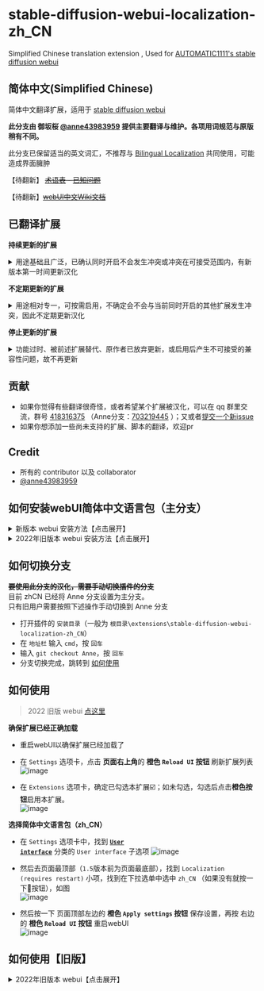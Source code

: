 # stable-diffusion-webui-localization-zh_CN

Simplified Chinese translation extension , Used for [AUTOMATIC1111's stable diffusion webui](https://github.com/AUTOMATIC1111/stable-diffusion-webui)

## 简体中文(Simplified Chinese)

简体中文翻译扩展，适用于 [stable diffusion webui](https://github.com/AUTOMATIC1111/stable-diffusion-webui)

**此分支由 御坂桜 [@anne43983959](https://github.com/anne43983959) 提供主要翻译与维护。各项用词规范与原版稍有不同。**

此分支已保留适当的英文词汇，不推荐与 [Bilingual Localization](https://github.com/journey-ad/sd-webui-bilingual-localization) 共同使用，可能造成界面臃肿

【待翻新】 ~~[术语表](Terminology.md) - [已知问题](Known-Bug.md)~~

【待翻新】~~[webUI中文Wiki文档](https://github.com/dtlnor/stable-diffusion-webui-localization-zh_CN/wiki)~~

## 已翻译扩展

**持续更新的扩展**
<details>
  <summary>用途基础且广泛，已确认同时开启不会发生冲突或冲突在可接受范围内，有新版本第一时间更新汉化</summary>

- [x] [Civitai-Helper / C站助手](https://github.com/zixaphir/Stable-Diffusion-Webui-Civitai-Helper)
- [x] [tagcomplete / tag自动补全](https://github.com/DominikDoom/a1111-sd-webui-tagcomplete)
- [x] [Multidiffusion / 分块多重扩散](https://github.com/pkuliyi2015/multidiffusion-upscaler-for-automatic1111)
- [x] [controlnet / 扩散控制网络](https://github.com/Mikubill/sd-webui-controlnet)
- [x] [lobe-theme / Lobe主题(原 Kitchen主题)](https://github.com/lobehub/sd-webui-lobe-theme)
- [x] [openpose-editor / OpenPose 编辑器（嵌入 ControlNet）](https://github.com/huchenlei/sd-webui-openpose-editor)
- [x] [prompt-all-in-one / 提示词管理](https://github.com/Physton/sd-webui-prompt-all-in-one)
- [x] [sd_shutdown_button / 一键退出按钮](https://github.com/EnsignMK/sd_shutdown_button)
- [x] [images-browser / 图库浏览器](https://github.com/AlUlkesh/stable-diffusion-webui-images-browser)
- [x] [Toolkit / 模型工具包](https://github.com/arenasys/stable-diffusion-webui-model-toolkit)
- [x] [two-shot/latent couple / 画面分区(Latent Couple)](https://github.com/ashen-sensored/stable-diffusion-webui-two-shot)
- [x] [zoomimage / 页内图片浏览缩放控件](https://github.com/viyiviyi/stable-diffusion-webui-zoomimage)
- [x] [composable-lora / LoRA修饰限制](https://github.com/Mingyuegong/training-wb-composable-lora)

</details>

**不定期更新的扩展**
<details>
  <summary>用途相对专一，可按需启用，不确定会不会与当前同时开启的其他扩展发生冲突，因此不定期更新汉化</summary>

- [x] [After Detailer，Adetailer / 细节修复](https://github.com/Bing-su/adetailer)
- [x] [sd-civitai-browser-plus / C站浏览器插件](https://github.com/BlafKing/sd-civitai-browser-plus)
- [x] [system-info / 系统信息](https://github.com/vladmandic/sd-extension-system-info)
- [x] [sd-ratio-lock / 画面比例控件](https://github.com/bit9labs/sd-ratio-lock)
- [x] [3d-open-pose-editor / 3D OpenPose 编辑器](https://github.com/nonnonstop/sd-webui-3d-open-pose-editor)
- [x] [sd-webui-bmab / BMAB 插件](https://github.com/portu-sim/sd-webui-bmab)
- [x] [CD Tuner / 色彩/细节 调节插件](https://github.com/hako-mikan/sd-webui-cd-tuner)
- [x] [sd-webui-comfyui / 嵌入式 ComfyUI 插件](https://github.com/ModelSurge/sd-webui-comfyui)
- [x] [cutoff / 色彩分离](https://github.com/hnmr293/sd-webui-cutoff)
- [x] [lora-block-weight / LoRA权重分层设置插件](https://github.com/hako-mikan/sd-webui-lora-block-weight)
- [x] [segment-anything / Segment Anything 蒙版绘制插件(SAM 插件)](https://ghproxy.com/https://github.com/continue-revolution/sd-webui-segment-anything)
- [x] [SuperMerger / SuperMerger](https://github.com/hako-mikan/sd-webui-supermerger)
- [x] [TensorRT / TensorRT支持插件](https://github.com/NVIDIA/stable-diffusion-webui-tensorrt)
- [x] [wd14-tagger / WD1.4 Tag反推](https://github.com/picobyte/stable-diffusion-webui-wd14-tagger)

</details>

**停止更新的扩展**
<details>
  <summary>功能过时、被前述扩展替代、原作者已放弃更新，或启用后产生不可接受的兼容性问题，故不再更新</summary>

- [ ] [Cozy-Nest / Cozy-Nest主题](https://github.com/Nevysha/Cozy-Nest)
- [ ] [grid_add_image_number / 图片序号标注插件](https://github.com/AlUlkesh/sd_grid_add_image_number)
- [ ] [aesthetic-scorer / 美学评分插件](https://github.com/vladmandic/sd-extension-aesthetic-scorer)
- [ ] [pixelization / 像素化插件](https://github.com/AUTOMATIC1111/stable-diffusion-webui-pixelization)
- [ ] [tokenizer / 词元分析器](https://github.com/AUTOMATIC1111/stable-diffusion-webui-tokenizer)
- [ ] [vram-estimator / 显存评估](https://github.com/space-nuko/a1111-stable-diffusion-webui-vram-estimator)
- [ ] [Dataset Tag Editor / 数据集 Tag 编辑器](https://github.com/toshiaki1729/stable-diffusion-webui-dataset-tag-editor)
- [ ] [lycoris / LyCORIS插件](https://github.com/KohakuBlueleaf/a1111-sd-webui-lycoris)
- [ ] [Local Latent upscaLer / 局部细化](https://github.com/hnmr293/sd-webui-llul)
- [ ] [locon / LoCon插件](https://github.com/KohakuBlueleaf/a1111-sd-webui-locon)
- [ ] [Hires.fix+ / 高分辨率修复+](https://github.com/lihaoyun6/sd-webui-Hires-fix-Plus)
- [ ] [auto-translate-language / 自动翻译](https://github.com/hyd998877/stable-diffusion-webui-auto-translate-language)
- [ ] [novelai-2-local-prompt / novelai 转 webui 括号](https://github.com/animerl/novelai-2-local-prompt)
- [ ] [depth-lib / 深度图编辑插件](https://github.com/jexom/sd-webui-depth-lib)
- [ ] [rembg / 背景去除插件](https://github.com/AUTOMATIC1111/stable-diffusion-webui-rembg)
- [ ] [merge-block-weighted / 分块加权模型合并插件(MBW)](https://github.com/bbc-mc/sdweb-merge-block-weighted-gui)
- [ ] [additional-networks / 附加网络(AddNet)](https://github.com/kohya-ss/sd-webui-additional-networks)
- [ ] [Regional Prompter / 画面分区(Regional Prompter)](https://github.com/hako-mikan/sd-webui-regional-prompter)
- [ ] [bilingual-localization / 双语本地化插件](https://github.com/journey-ad/sd-webui-bilingual-localization)
- [ ] [catppuccin / 界面个性化设置](https://github.com/catppuccin/stable-diffusion-webui)
- [ ] [gelbooru-prompt / Gelbooru标签自动摘录](https://github.com/antis0007/sd-webui-gelbooru-prompt)
- [ ] [model-converter / 模型格式转换](https://github.com/Akegarasu/sd-webui-model-converter)
- [ ] [multiple-hypernetworks / 多超网络加载](https://github.com/antis0007/sd-webui-multiple-hypernetworks)
- [ ] [posex / 3D OpenPose 编辑器(Posex)](https://github.com/hnmr293/posex)
- [ ] [xyplus / X/Y图表 Plus 插件](https://github.com/bbc-mc/sdweb-xyplus)
- [ ] [prompt_translator / 机翻提示词(Prompt Translator)](https://github.com/ParisNeo/prompt_translator)
- [ ] [Token Merging / 词元合并加速](https://github.com/SLAPaper/a1111-sd-webui-tome)
- [ ] [Config-Presets / 预设配置](https://github.com/Zyin055/Config-Presets)
- [ ] [openpose-editor / OpenPose 编辑器](https://github.com/fkunn1326/openpose-editor)
- [ ] [PBRemTools / PBRem背景去除](https://github.com/mattyamonaca/PBRemTools)
- [ ] [ML-Danbooru / MLDanbooru Tag反推](https://github.com/7eu7d7/ML-Danbooru-webui.git)
- [ ] [vectorscope-cc / Vectorscope CC 调色器](https://github.com/Haoming02/sd-webui-vectorscope-cc)

</details>

## 贡献

- 如果你觉得有些翻译很奇怪，或者希望某个扩展被汉化，可以在 qq 群里交流，群号 [418316375](http://qm.qq.com/cgi-bin/qm/qr?_wv=1027&k=thuOC8Ptq5xMV2AwyXwPgnTwMumDBrAP&authKey=DiYFGSuBpaFkMvzx4IyO7J3RD4wq4hvVrz%2BIa8wHuZ6%2F3EK9BH3R0XOweb0oRv%2By&noverify=0&group_code=418316375)
  （Anne分支：[703219445](http://qm.qq.com/cgi-bin/qm/qr?_wv=1027&k=BXSQ51FJ1Tx3VIjWsC3nt1PoVtZh1_Se&authKey=iTeH%2FHeGSo6HCNNnefh%2FsrBNnY%2F%2BeSx73%2BX1uTc4e4TGYkordrWQz1nH8Ll77RAe&noverify=0&group_code=703219445)
  ）；又或者[提交一个新issue](https://github.com/dtlnor/stable-diffusion-webui-localization-zh_CN/issues/new/choose)
- 如果你想添加一些尚未支持的扩展、脚本的翻译，欢迎pr

## Credit

- 所有的 contributor 以及 collaborator
- [@anne43983959](https://github.com/anne43983959)

## 如何安装webUI简体中文语言包（主分支）

<details>
  <summary>新版本 webui 安装方法【点击展开】</summary>

### 1. 通过官方扩展列表安装（需要切换分支）

此扩展可以在 **Extension** 选项卡里面通过加载官方插件列表直接安装

- 点击 `Extension` 选项卡，点击 `Avaliable` 子选项卡
- **取消勾选** `localization`，再把其他勾上，然后点击 **橙色按钮**，如下图
  ![image](https://user-images.githubusercontent.com/21131439/220507253-65b91219-05ac-4932-a129-0fcd1e55ffaa.png)

- 在 `zh_CN Localization` 这一项的右边点击 `install`
  ![image](https://user-images.githubusercontent.com/21131439/220507520-77eab48a-272b-4a06-a38a-ca721181092f.png)
- 安装完成，跳转到 [如何切换分支](#如何切换分支)

### 2. 或者，通过网址安装（需要切换分支）

- 点击 `Extension` 选项卡，点击 `Install from URL` 子选项卡
- 复制本 git 仓库网址：

  ```
  https://github.com/dtlnor/stable-diffusion-webui-localization-zh_CN
  ```

- 粘贴进 URL 栏，点击 `Install`，如图
  ![image](https://user-images.githubusercontent.com/60730393/202898107-e207d645-e446-456c-8a5b-6dd400eba480.png)
- 安装完成，跳转到 [如何切换分支](#如何切换分支)

### 3. 又或者，直接下载然后放在对应路径（无法自动更新）

- [下载本 git 仓库](https://github.com/dtlnor/stable-diffusion-webui-localization-zh_CN/archive/refs/heads/Anne.zip)为 zip 档案
  ![image](https://user-images.githubusercontent.com/60730393/202898203-8f4265ff-efc1-4cb4-887a-86af291c000e.png)

- 解压，并把文件夹放置在 webui 根目录下的 `extensions` 文件夹中，放好之后应该会如下图
  ![image](https://user-images.githubusercontent.com/60730393/202898631-e4f6b3e2-b1d2-4258-b003-3142597fff3b.png)
- 安装完成，跳转到 [如何使用](#如何使用)

</details>

<details>
  <summary>2022年旧版本 webui 安装方法【点击展开】</summary>

### 1. 通过官方扩展列表安装【旧版】（需要切换分支）

此扩展可以在 **extension** 选项卡里面通过加载官方插件列表直接安装

- 点击 `extension` 选项卡，点击 `Avaliable` 子选项卡
- **取消勾选** `localization`，然后点击 **橙色按钮**，如下图
  ![image](https://user-images.githubusercontent.com/60730393/202897956-484e2aaa-89db-4612-8e69-8d76458e23d0.png)

- 在 `zh_CN Localization` 这一项的右边点击 `install`
  ![image](https://user-images.githubusercontent.com/60730393/202897890-cd502e8d-dee0-48f8-835a-c3446cfb526c.png)
- 安装完成，跳转到 [如何切换分支](#如何切换分支)

### 2. 或者，通过网址安装【旧版】（需要切换分支）

- 点击 `extension` 选项卡，点击 `Install from URL` 子选项卡
- 复制本 git 仓库网址：

  ```
  https://github.com/dtlnor/stable-diffusion-webui-localization-zh_CN
  ```

- 粘贴进 URL 栏，点击 `Install`，如图
  ![image](https://user-images.githubusercontent.com/60730393/202898107-e207d645-e446-456c-8a5b-6dd400eba480.png)
- 安装完成，跳转到 [如何切换分支](#如何切换分支)

### 3. 又或者，直接下载然后放在对应路径【旧版】（无法自动更新）

- [下载本 git 仓库](https://github.com/dtlnor/stable-diffusion-webui-localization-zh_CN/archive/refs/heads/Anne.zip)为 zip 档案
  ![image](https://user-images.githubusercontent.com/60730393/202898203-8f4265ff-efc1-4cb4-887a-86af291c000e.png)

- 解压，并把文件夹放置在 webui 根目录下的 `extensions` 文件夹中，放好之后应该会如下图
  ![image](https://user-images.githubusercontent.com/60730393/202898631-e4f6b3e2-b1d2-4258-b003-3142597fff3b.png)
- 安装完成，跳转到 [如何使用](#如何使用)

</details>

## 如何切换分支

~~**要使用此分支的汉化，需要手动切换插件的分支**~~  
目前 zhCN 已经将 Anne 分支设置为主分支。  
只有旧用户需要按照下述操作手动切换到 Anne 分支

- 打开插件的 `安装目录`（一般为 `根目录\extensions\stable-diffusion-webui-localization-zh_CN`）
- 在 `地址栏` 输入 `cmd`，按 `回车`
- 输入 `git checkout Anne`，按 `回车`
- 分支切换完成，跳转到 [如何使用](#如何使用)

## 如何使用

> 2022 旧版 webui [点这里](#如何使用旧版)

**确保扩展已经正确加载**

- 重启webUI以确保扩展已经加载了

- 在 `Settings` 选项卡，点击 **页面右上角**的 **橙色 `Reload UI` 按钮** 刷新扩展列表  
  ![image](https://user-images.githubusercontent.com/21131439/220509147-89b29802-2f9f-4db2-a21d-2dc99afa2d96.png)

- 在 `Extensions` 选项卡，确定已勾选本扩展☑️；如未勾选，勾选后点击**橙色按钮**启用本扩展。  
  ![image](https://user-images.githubusercontent.com/21131439/220509469-5c2af595-aece-4405-88f4-eb0638f8f22a.png)

**选择简体中文语言包（zh_CN）**

- 在 `Settings` 选项卡中，找到 <code><ins><b>User interface</b></ins></code> 分类的 `User interface` 子选项
  ![image](https://github.com/user-attachments/assets/412d3ca8-576f-413a-a6bc-65031585e445)

- 然后去页面最顶部（`1.5`版本前为页面最底部），找到 `Localization (requires restart)` 小项，找到在下拉选单中选中 `zh_CN` （如果没有就按一下🔄按钮），如图  
  ![image](https://user-images.githubusercontent.com/21131439/220510690-4445c0bc-b70b-4943-b69c-270faa7cffc1.png)

- 然后按一下 页面顶部左边的 **橙色 `Apply settings` 按钮** 保存设置，再按 右边的 **橙色 `Reload UI` 按钮** 重启webUI  
  ![image](https://user-images.githubusercontent.com/21131439/220510486-90a1cf87-345b-48a7-8286-26dc02c0634e.png)

</details>

## 如何使用【旧版】

<details>
  <summary> 2022年旧版本 webui【点击展开】</summary>


**重启webUI以启用扩展**

- 在 `Settings` 选项卡，点击 **页面底部**的 **橙色按钮** 刷新扩展列表
- 在 `Extensions` 选项卡，确定已勾选本扩展☑️；如未勾选，勾选后点击**橙色按钮**启用本扩展。

**选择简体中文语言包（zh_CN）**

- 在 `Settings` 选项卡中，找到 `Localization (requires restart)` 小项，然后在下拉选单中选中 `zh_CN` （如果没有就按一下🔄按钮），如图  
  ![image](https://user-images.githubusercontent.com/60730393/202900620-263cbdd3-0559-4b08-acd6-29570add8a3f.png)

- 然后按一下 页面顶部的  **橙色按钮** 保存设置，再按 页面底部的 **橙色按钮** 重启webUI  
  ![image](https://user-images.githubusercontent.com/60730393/202901412-26765c04-e69c-4beb-a56b-9e310ed273ca.png)  
  ![image](https://user-images.githubusercontent.com/60730393/202901401-de7d34e9-67c6-4f39-8f5f-b0c0c7a58b54.png)

</details>
